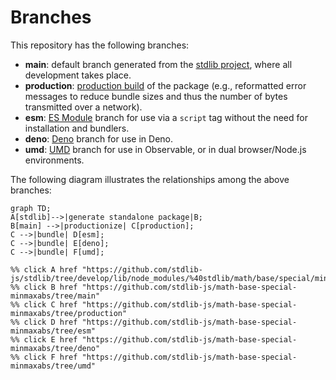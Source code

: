 <!--

@license Apache-2.0

Copyright (c) 2022 The Stdlib Authors.

Licensed under the Apache License, Version 2.0 (the "License");
you may not use this file except in compliance with the License.
You may obtain a copy of the License at

    http://www.apache.org/licenses/LICENSE-2.0

Unless required by applicable law or agreed to in writing, software
distributed under the License is distributed on an "AS IS" BASIS,
WITHOUT WARRANTIES OR CONDITIONS OF ANY KIND, either express or implied.
See the License for the specific language governing permissions and
limitations under the License.

-->

# Branches

This repository has the following branches:

-   **main**: default branch generated from the [stdlib project][stdlib-url], where all development takes place.
-   **production**: [production build][production-url] of the package (e.g., reformatted error messages to reduce bundle sizes and thus the number of bytes transmitted over a network).
-   **esm**: [ES Module][esm-url] branch for use via a `script` tag without the need for installation and bundlers.
-   **deno**: [Deno][deno-url] branch for use in Deno.
-   **umd**: [UMD][umd-url] branch for use in Observable, or in dual browser/Node.js environments.

The following diagram illustrates the relationships among the above branches:

```mermaid
graph TD;
A[stdlib]-->|generate standalone package|B;
B[main] -->|productionize| C[production];
C -->|bundle| D[esm];
C -->|bundle| E[deno];
C -->|bundle| F[umd];

%% click A href "https://github.com/stdlib-js/stdlib/tree/develop/lib/node_modules/%40stdlib/math/base/special/minmaxabs"
%% click B href "https://github.com/stdlib-js/math-base-special-minmaxabs/tree/main"
%% click C href "https://github.com/stdlib-js/math-base-special-minmaxabs/tree/production"
%% click D href "https://github.com/stdlib-js/math-base-special-minmaxabs/tree/esm"
%% click E href "https://github.com/stdlib-js/math-base-special-minmaxabs/tree/deno"
%% click F href "https://github.com/stdlib-js/math-base-special-minmaxabs/tree/umd"
```

[stdlib-url]: https://github.com/stdlib-js/stdlib/tree/develop/lib/node_modules/%40stdlib/math/base/special/minmaxabs
[production-url]: https://github.com/stdlib-js/math-base-special-minmaxabs/tree/production
[deno-url]: https://github.com/stdlib-js/math-base-special-minmaxabs/tree/deno
[umd-url]: https://github.com/stdlib-js/math-base-special-minmaxabs/tree/umd
[esm-url]: https://github.com/stdlib-js/math-base-special-minmaxabs/tree/esm